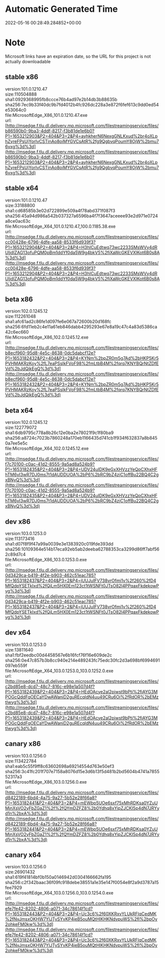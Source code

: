 # Automatic Generated Time
2022-05-16 00:28:49.284852+00:00

# Note
Microsoft links have an expiration date, so the URL for this project is not actually downloadable

## stable x86
version:101.0.1210.47  
size:110504888  
sha1:0929368995fb8ccce76b4ad97e2b14db3b88635b  
sha256:7ec9b33f40dc9b7fd4012b4fc926dc228a3e872f6fef613c9dd0ed54e53064c0  
file:MicrosoftEdge_X86_101.0.1210.47.exe  
url:[http://msedge.f.tlu.dl.delivery.mp.microsoft.com/filestreamingservice/files/b86590b0-9ba3-4ddf-8217-f3b81de1e6b0?P1=1653212903&P2=404&P3=2&P4=ayhkherN6NexgGNLKxud%2br4oXLphZyreFPsUjYorIvCSTinAo8oiMYGVCsAtR%2fg9QgbvqPoumY8OjW%2bmu76vxg%3d%3d](http://msedge.f.tlu.dl.delivery.mp.microsoft.com/filestreamingservice/files/b86590b0-9ba3-4ddf-8217-f3b81de1e6b0?P1=1653212903&P2=404&P3=2&P4=ayhkherN6NexgGNLKxud%2br4oXLphZyreFPsUjYorIvCSTinAo8oiMYGVCsAtR%2fg9QgbvqPoumY8OjW%2bmu76vxg%3d%3d)  

## stable x64
version:101.0.1210.47  
size:33188800  
sha1:cd68585b3e02d722899e509a4f78abd371f087f3  
sha256:45a94d986a542b037327a6596ba4f7f3647aceeee93e2d971e0724a8ce0ac63c  
file:MicrosoftEdge_X64_101.0.1210.47_100.0.1185.38.exe  
url:[http://msedge.f.tlu.dl.delivery.mp.microsoft.com/filestreamingservice/files/cc00428e-6796-4dfe-aa58-8533f6d939f3?P1=1653212904&P2=404&P3=2&P4=H3hICuEdtwq73wc2233SMsWVy4dRUIjdIZAG13ofuPQM0pBm1ddYf0da5W9g4bkV5%2fiXaWcGKEVXlKot6B0s8A%3d%3d](http://msedge.f.tlu.dl.delivery.mp.microsoft.com/filestreamingservice/files/cc00428e-6796-4dfe-aa58-8533f6d939f3?P1=1653212904&P2=404&P3=2&P4=H3hICuEdtwq73wc2233SMsWVy4dRUIjdIZAG13ofuPQM0pBm1ddYf0da5W9g4bkV5%2fiXaWcGKEVXlKot6B0s8A%3d%3d)  

## beta x86
version:102.0.1245.12  
size:112261048  
sha1:afc61ad2c86fe1d097fe6e067a72600b20d168fc  
sha256:6fd11eb2c4e11a61eb846dabb4295293e67e8a19c47c4a83d5386ca42c6ec660  
file:MicrosoftEdge_X86_102.0.1245.12.exe  
url:[http://msedge.f.tlu.dl.delivery.mp.microsoft.com/filestreamingservice/files/b8ecf960-95d8-4e5c-8638-0dc5dabcf12e?P1=1653182432&P2=404&P3=2&P4=KYNm%2bpZR0m5g7Ad%2bHKP5Kr5PVHMAKRzKoy%2fL7eaPSsIkFVoF98%2fmLtbB4M%2fqrq7KNYBQrNtZDfEVd%2bJdQjkEgQ%3d%3d](http://msedge.f.tlu.dl.delivery.mp.microsoft.com/filestreamingservice/files/b8ecf960-95d8-4e5c-8638-0dc5dabcf12e?P1=1653182432&P2=404&P3=2&P4=KYNm%2bpZR0m5g7Ad%2bHKP5Kr5PVHMAKRzKoy%2fL7eaPSsIkFVoF98%2fmLtbB4M%2fqrq7KNYBQrNtZDfEVd%2bJdQjkEgQ%3d%3d)  

## beta x64
version:102.0.1245.12  
size:122779072  
sha1:6db9795c778a8b26c12e0ba2e78021f9c1f80ba9  
sha256:a8724c7023b7860248a170eb1166435d741cb1f934f632837a8b8450a7ee5e5c  
file:MicrosoftEdge_X64_102.0.1245.12.exe  
url:[http://msedge.f.tlu.dl.delivery.mp.microsoft.com/filestreamingservice/files/f7c70100-c0ac-41d2-8555-9a5ad8a524b9?P1=1653182435&P2=404&P3=2&P4=UDV24uIDK9eGxXHVzzYeQpCXhxHFhTM6vI3wR7DJ0ms7t1dAUDDUOA%2bP6%2bRC9bZ4zjC1offBu22BQ4C2gxBNyQ%3d%3d](http://msedge.f.tlu.dl.delivery.mp.microsoft.com/filestreamingservice/files/f7c70100-c0ac-41d2-8555-9a5ad8a524b9?P1=1653182435&P2=404&P3=2&P4=UDV24uIDK9eGxXHVzzYeQpCXhxHFhTM6vI3wR7DJ0ms7t1dAUDDUOA%2bP6%2bRC9bZ4zjC1offBu22BQ4C2gxBNyQ%3d%3d)  

## dev x86
version:103.0.1253.0  
size:113173416  
sha1:d07f8f9f47a99a0039e3e1383920c019fde393dd  
sha256:10109364e514b17eca92eb5ab2deeba62788353ca3299d86ff7abf562c89d7c4  
file:MicrosoftEdge_X86_103.0.1253.0.exe  
url:[http://msedge.f.tlu.dl.delivery.mp.microsoft.com/filestreamingservice/files/0d3429ca-b419-4f2e-b903-462c51eac785?P1=1653182437&P2=404&P3=2&P4=jUUJuIFV738vrOfmi1v%2f260%2fD4MfQdpYSETkIxd%2fQjLm5HX0Em123ct1tWSNFt0JTsO82l4PPqaxFkdekowPvg%3d%3d](http://msedge.f.tlu.dl.delivery.mp.microsoft.com/filestreamingservice/files/0d3429ca-b419-4f2e-b903-462c51eac785?P1=1653182437&P2=404&P3=2&P4=jUUJuIFV738vrOfmi1v%2f260%2fD4MfQdpYSETkIxd%2fQjLm5HX0Em123ct1tWSNFt0JTsO82l4PPqaxFkdekowPvg%3d%3d)  

## dev x64
version:103.0.1253.0  
size:13811640  
sha1:fbf2eedbc00d4458567e6b16fcf76f16e609de2c  
sha256:0e47c857b3b8cc940e214e489243fc75edc30fc2d3a698bf6994691097eb559f  
file:MicrosoftEdge_X64_103.0.1253.0_103.0.1252.0.exe  
url:[http://msedge.f.tlu.dl.delivery.mp.microsoft.com/filestreamingservice/files/c2bd85e8-dcd7-48c7-816c-e98e1a507d4f?P1=1653182439&P2=404&P3=2&P4=HEdOAcye2al2piwst9bPti%2fiAYG3MPOGcQddFqOECaYDwAWaniD2guREcqldN4uu49CRu6Oi%2fRdOR%2bEMztIwyg%3d%3d](http://msedge.f.tlu.dl.delivery.mp.microsoft.com/filestreamingservice/files/c2bd85e8-dcd7-48c7-816c-e98e1a507d4f?P1=1653182439&P2=404&P3=2&P4=HEdOAcye2al2piwst9bPti%2fiAYG3MPOGcQddFqOECaYDwAWaniD2guREcqldN4uu49CRu6Oi%2fRdOR%2bEMztIwyg%3d%3d)  

## canary x86
version:103.0.1256.0  
size:113422784  
sha1:eab5c55f9ff8c63602698a69214554d763e50ef3  
sha256:3c41fc201f707e7158a8076d15e3d6b13f5d481b2bd5604b4741a785552317a3  
file:MicrosoftEdge_X86_103.0.1256.0.exe  
url:[http://msedge.f.tlu.dl.delivery.mp.microsoft.com/filestreamingservice/files/d8422189-6bd4-4a75-9a27-5b52e28f66a8?P1=1653182441&P2=404&P3=2&P4=mEWbp5UOe6sxf75xMhRDKsa0YZuUMjnXsVO2yFbZGaZ1%2f%2fQYmDZFZ8%2b0Ydhq8xYipZJCKI5p4dN7JRYyd1n%2bxA%3d%3d](http://msedge.f.tlu.dl.delivery.mp.microsoft.com/filestreamingservice/files/d8422189-6bd4-4a75-9a27-5b52e28f66a8?P1=1653182441&P2=404&P3=2&P4=mEWbp5UOe6sxf75xMhRDKsa0YZuUMjnXsVO2yFbZGaZ1%2f%2fQYmDZFZ8%2b0Ydhq8xYipZJCKI5p4dN7JRYyd1n%2bxA%3d%3d)  

## canary x64
version:103.0.1256.0  
size:26901432  
sha1:619f41814bf0b150a0146942d0304166662fa195  
sha256:c2f342baac36f09fc918debe38551a1e35e147f0054e8f2a9d3787a15fee7929  
file:MicrosoftEdge_X64_103.0.1256.0_103.0.1254.0.exe  
url:[http://msedge.f.tlu.dl.delivery.mp.microsoft.com/filestreamingservice/files/efe7fe42-8202-4806-a071-34c78614f1cd?P1=1653182443&P2=404&P3=2&P4=Uc3c6%2f60XKRxvYLUkRFlqCedMK%2fNvJmsxOKHW7YlJTySYvKP4jeB5ouMQtHlKHKNdvpuWS%2fI%2bpOy2ohkeFM0kw%3d%3d](http://msedge.f.tlu.dl.delivery.mp.microsoft.com/filestreamingservice/files/efe7fe42-8202-4806-a071-34c78614f1cd?P1=1653182443&P2=404&P3=2&P4=Uc3c6%2f60XKRxvYLUkRFlqCedMK%2fNvJmsxOKHW7YlJTySYvKP4jeB5ouMQtHlKHKNdvpuWS%2fI%2bpOy2ohkeFM0kw%3d%3d)  

